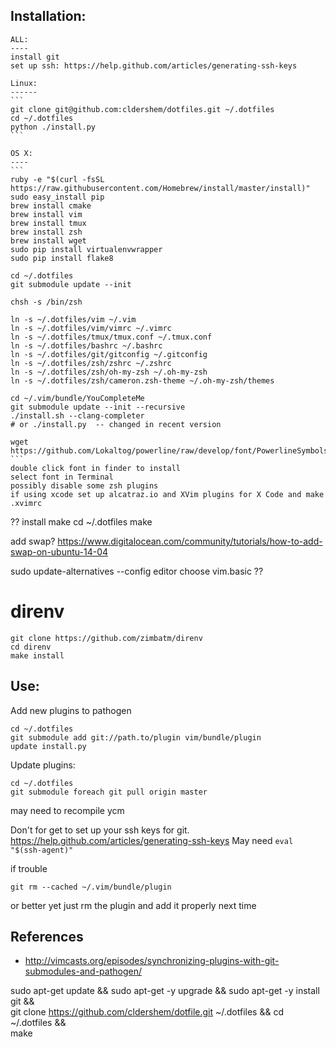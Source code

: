 Installation:
--------------
    ALL:
    ----
    install git
    set up ssh: https://help.github.com/articles/generating-ssh-keys

    Linux:
    ------
    ```
    git clone git@github.com:cldershem/dotfiles.git ~/.dotfiles
    cd ~/.dotfiles
    python ./install.py
    ```

    OS X:
    ----
    ```
    ruby -e "$(curl -fsSL https://raw.githubusercontent.com/Homebrew/install/master/install)"
    sudo easy_install pip
    brew install cmake
    brew install vim
    brew install tmux
    brew install zsh
    brew install wget
    sudo pip install virtualenvwrapper
    sudo pip install flake8

    cd ~/.dotfiles
    git submodule update --init

    chsh -s /bin/zsh

    ln -s ~/.dotfiles/vim ~/.vim
    ln -s ~/.dotfiles/vim/vimrc ~/.vimrc
    ln -s ~/.dotfiles/tmux/tmux.conf ~/.tmux.conf
    ln -s ~/.dotfiles/bashrc ~/.bashrc
    ln -s ~/.dotfiles/git/gitconfig ~/.gitconfig
    ln -s ~/.dotfiles/zsh/zshrc ~/.zshrc
    ln -s ~/.dotfiles/zsh/oh-my-zsh ~/.oh-my-zsh
    ln -s ~/.dotfiles/zsh/cameron.zsh-theme ~/.oh-my-zsh/themes

    cd ~/.vim/bundle/YouCompleteMe
    git submodule update --init --recursive
    ./install.sh --clang-completer
    # or ./install.py  -- changed in recent version

    wget https://github.com/Lokaltog/powerline/raw/develop/font/PowerlineSymbols.otf
    ```
    double click font in finder to install
    select font in Terminal
    possibly disable some zsh plugins
    if using xcode set up alcatraz.io and XVim plugins for X Code and make .xvimrc


??
install make 
cd ~/.dotfiles
make

add swap?
https://www.digitalocean.com/community/tutorials/how-to-add-swap-on-ubuntu-14-04

sudo update-alternatives --config editor
choose vim.basic
??


# direnv
```
git clone https://github.com/zimbatm/direnv
cd direnv
make install
```

Use:
------
Add new plugins to pathogen
```
cd ~/.dotfiles
git submodule add git://path.to/plugin vim/bundle/plugin
update install.py
```

Update plugins:
```
cd ~/.dotfiles
git submodule foreach git pull origin master
```
may need to recompile ycm

Don't for get to set up your ssh keys for git.
https://help.github.com/articles/generating-ssh-keys
May need `eval "$(ssh-agent)"`
 
if trouble
```
git rm --cached ~/.vim/bundle/plugin
```
or better yet just rm the plugin and add it properly next time


References
------------
- http://vimcasts.org/episodes/synchronizing-plugins-with-git-submodules-and-pathogen/

sudo apt-get update && sudo apt-get -y upgrade && sudo apt-get -y install git && \
git clone https://github.com/cldershem/dotfile.git ~/.dotfiles && cd ~/.dotfiles && \
make
